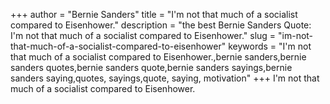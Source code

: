 +++
author = "Bernie Sanders"
title = "I'm not that much of a socialist compared to Eisenhower."
description = "the best Bernie Sanders Quote: I'm not that much of a socialist compared to Eisenhower."
slug = "im-not-that-much-of-a-socialist-compared-to-eisenhower"
keywords = "I'm not that much of a socialist compared to Eisenhower.,bernie sanders,bernie sanders quotes,bernie sanders quote,bernie sanders sayings,bernie sanders saying,quotes, sayings,quote, saying, motivation"
+++
I'm not that much of a socialist compared to Eisenhower.
